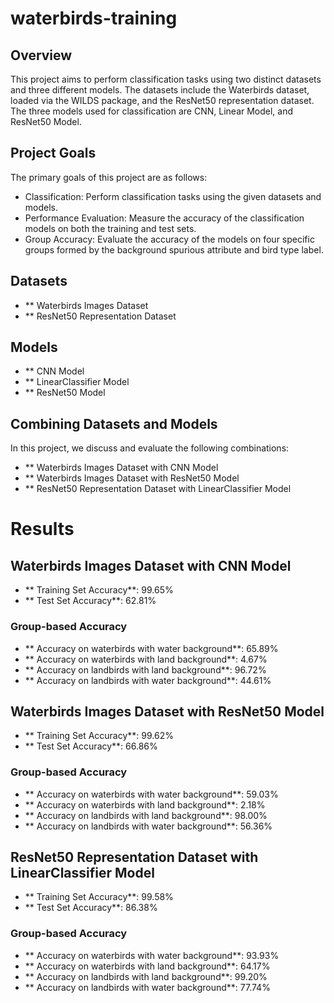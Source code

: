 # waterbirds-training

## Overview
This project aims to perform classification tasks using two distinct datasets and three different models. The datasets include the Waterbirds dataset, loaded via the WILDS package, and the ResNet50 representation dataset. The three models used for classification are CNN, Linear Model, and ResNet50 Model.


## Project Goals

The primary goals of this project are as follows:

-  Classification: Perform classification tasks using the given datasets and models.
-  Performance Evaluation: Measure the accuracy of the classification models on both the training and test sets.
-  Group Accuracy: Evaluate the accuracy of the models on four specific groups formed by the background spurious attribute and bird type label.


## Datasets
- ** Waterbirds Images Dataset
- ** ResNet50 Representation Dataset


## Models
- ** CNN Model
- ** LinearClassifier Model
- ** ResNet50 Model


## Combining Datasets and Models

In this project, we discuss and evaluate the following combinations:

- ** Waterbirds Images Dataset with CNN Model
- ** Waterbirds Images Dataset with ResNet50 Model
- ** ResNet50 Representation Dataset with LinearClassifier Model

# Results

## Waterbirds Images Dataset with CNN Model

- ** Training Set Accuracy**: 99.65%
- ** Test Set Accuracy**: 62.81%

### Group-based Accuracy

- ** Accuracy on waterbirds with water background**: 65.89%
- ** Accuracy on waterbirds with land background**: 4.67%
- ** Accuracy on landbirds with land background**: 96.72%
- ** Accuracy on landbirds with water background**: 44.61%


## Waterbirds Images Dataset with ResNet50 Model

- ** Training Set Accuracy**: 99.62%
- ** Test Set Accuracy**: 66.86%

### Group-based Accuracy

- ** Accuracy on waterbirds with water background**: 59.03%
- ** Accuracy on waterbirds with land background**: 2.18%
- ** Accuracy on landbirds with land background**: 98.00%
- ** Accuracy on landbirds with water background**: 56.36%


## ResNet50 Representation Dataset with LinearClassifier Model

- ** Training Set Accuracy**: 99.58%
- ** Test Set Accuracy**: 86.38%
### Group-based Accuracy

- ** Accuracy on waterbirds with water background**: 93.93%
- ** Accuracy on waterbirds with land background**: 64.17%
- ** Accuracy on landbirds with land background**: 99.20%
- ** Accuracy on landbirds with water background**: 77.74%
